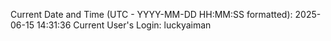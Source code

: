 Current Date and Time (UTC - YYYY-MM-DD HH:MM:SS formatted): 2025-06-15 14:31:36
Current User's Login: luckyaiman
